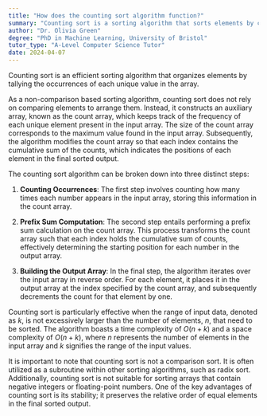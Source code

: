 ```yaml
---
title: "How does the counting sort algorithm function?"
summary: "Counting sort is a sorting algorithm that sorts elements by counting the number of occurrences of each unique element in the array."
author: "Dr. Olivia Green"
degree: "PhD in Machine Learning, University of Bristol"
tutor_type: "A-Level Computer Science Tutor"
date: 2024-04-07
---
```


Counting sort is an efficient sorting algorithm that organizes elements by tallying the occurrences of each unique value in the array.

As a non-comparison based sorting algorithm, counting sort does not rely on comparing elements to arrange them. Instead, it constructs an auxiliary array, known as the count array, which keeps track of the frequency of each unique element present in the input array. The size of the count array corresponds to the maximum value found in the input array. Subsequently, the algorithm modifies the count array so that each index contains the cumulative sum of the counts, which indicates the positions of each element in the final sorted output.

The counting sort algorithm can be broken down into three distinct steps:

1. **Counting Occurrences**: The first step involves counting how many times each number appears in the input array, storing this information in the count array.
  
2. **Prefix Sum Computation**: The second step entails performing a prefix sum calculation on the count array. This process transforms the count array such that each index holds the cumulative sum of counts, effectively determining the starting position for each number in the output array.
  
3. **Building the Output Array**: In the final step, the algorithm iterates over the input array in reverse order. For each element, it places it in the output array at the index specified by the count array, and subsequently decrements the count for that element by one.

Counting sort is particularly effective when the range of input data, denoted as $k$, is not excessively larger than the number of elements, $n$, that need to be sorted. The algorithm boasts a time complexity of $O(n + k)$ and a space complexity of $O(n + k)$, where $n$ represents the number of elements in the input array and $k$ signifies the range of the input values.

It is important to note that counting sort is not a comparison sort. It is often utilized as a subroutine within other sorting algorithms, such as radix sort. Additionally, counting sort is not suitable for sorting arrays that contain negative integers or floating-point numbers. One of the key advantages of counting sort is its stability; it preserves the relative order of equal elements in the final sorted output.
    